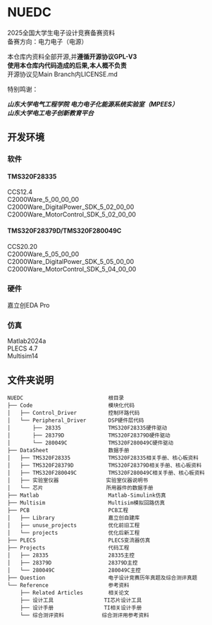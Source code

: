 # NUEDC  
2025全国大学生电子设计竞赛备赛资料  
备赛方向：电力电子（电源）  

本仓库内资料全部开源,并**遵循开源协议GPL-V3**  
**使用本仓库内代码造成的后果,本人概不负责**  
开源协议见Main Branch内LICENSE.md  

特别鸣谢：  

***山东大学电气工程学院 电力电子化能源系统实验室（MPEES）***  
***山东大学电工电子创新教育平台***  

## 开发环境
### 软件
#### TMS320F28335
CCS12.4  
C2000Ware_5_00_00_00  
C2000Ware_DigitalPower_SDK_5_02_00_00  
C2000Ware_MotorControl_SDK_5_02_00_00  

#### TMS320F28379D/TMS320F280049C
CCS20.20  
C2000Ware_5_05_00_00  
C2000Ware_DigitalPower_SDK_5_05_00_00  
C2000Ware_MotorControl_SDK_5_04_00_00 

### 硬件  
嘉立创EDA Pro  

### 仿真  
Matlab2024a  
PLECS 4.7  
Multisim14  

## 文件夹说明
``` 
NUEDC                           根目录
├── Code                        模块化代码
│   ├── Control_Driver          控制环路代码
│   └── Peripheral_Driver       DSP硬件层代码
│       ├── 28335               TMS320F28335硬件驱动
│       ├── 28379D              TMS320F28379D硬件驱动
│       └── 280049C             TMS320F280049C硬件驱动
├── DataSheet                   数据手册
│   ├── TMS320F28335            TMS320F28335相关手册、核心板资料
│   ├── TMS320F28379D           TMS320F28379D相关手册、核心板资料
│   ├── TMS320F280049C          TMS320F280049C相关手册、核心板资料
│   ├── 实验室仪器               实验室仪器说明书
│   └── 芯片                    所用器件的数据手册
├── Matlab                      Matlab-Simulink仿真
├── Multisim                    Multisim模拟回路仿真
├── PCB                         PCB工程
│   ├── Library                 嘉立创自建库
│   ├── unuse_projects          优化前旧工程
│   └── projects                优化后新工程
├── PLECS                       PLECS变流器仿真
├── Projects                    代码工程
│   ├── 28335                   28335主控
│   ├── 28379D                  28379D主控
│   └── 280049C                 280049C主控
├── Question                    电子设计竞赛历年真题及综合测评真题
└── Reference                   参考资料
    ├── Related Articles        相关论文
    ├── 设计工具                TI芯片设计工具
    ├── 设计手册                TI相关设计手册
    └── 综合测评资料            综合测评用参考资料
```